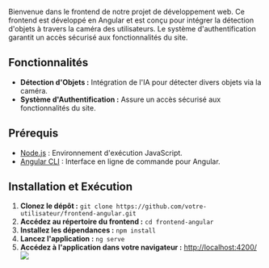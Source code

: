 
Bienvenue dans le frontend de notre projet de développement web. Ce frontend est développé en Angular et est conçu pour intégrer la détection d'objets à travers la caméra des utilisateurs. 
Le système d'authentification garantit un accès sécurisé aux fonctionnalités du site.

## Fonctionnalités

- **Détection d'Objets :** Intégration de l'IA pour détecter divers objets via la caméra.
- **Système d'Authentification :** Assure un accès sécurisé aux fonctionnalités du site.

## Prérequis

- [Node.js](https://nodejs.org/) : Environnement d'exécution JavaScript.
- [Angular CLI](https://cli.angular.io/) : Interface en ligne de commande pour Angular.

## Installation et Exécution

1. **Clonez le dépôt :** `git clone https://github.com/votre-utilisateur/frontend-angular.git`
2. **Accédez au répertoire du frontend :** `cd frontend-angular`
3. **Installez les dépendances :** `npm install`
4. **Lancez l'application :** `ng serve`
5. **Accédez à l'application dans votre navigateur :** [http://localhost:4200/](http://localhost:4200/)
![](site1.png)
